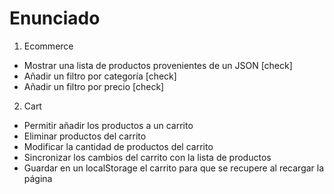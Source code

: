 # Enunciado

1. Ecommerce

- Mostrar una lista de productos provenientes de un JSON [check]
- Añadir un filtro por categoría [check]
- Añadir un filtro por precio [check]

2. Cart

- Permitir añadir los productos a un carrito
- Eliminar productos del carrito
- Modificar la cantidad de productos del carrito
- Sincronizar los cambios del carrito con la lista de productos
- Guardar en un localStorage el carrito para que se recupere al recargar la página